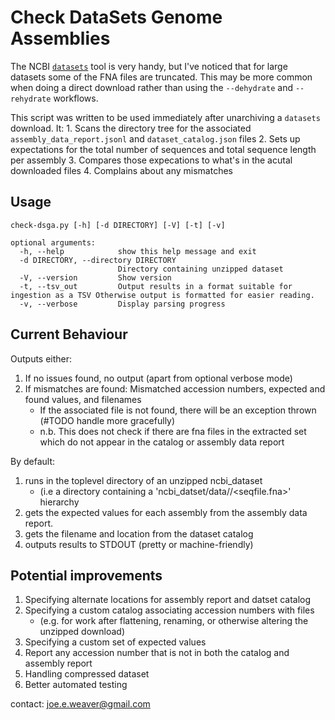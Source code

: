 # Check DataSets Genome Assemblies

The NCBI [```datasets```](https://github.com/ncbi/datasets) tool is very handy, but I've noticed that for large datasets some of the FNA files are truncated.  This may be more common when doing a direct download rather than using the ```--dehydrate``` and ```--rehydrate``` workflows.

This script was written to be used immediately after unarchiving a ```datasets``` download.  It:
    1. Scans the directory tree for the associated ```assembly_data_report.jsonl``` and ```dataset_catalog.json``` files
    2. Sets up expectations for the total number of sequences and total sequence length per assembly
    3. Compares those expecations to what's in the acutal downloaded files
    4. Complains about any mismatches

## Usage
```
check-dsga.py [-h] [-d DIRECTORY] [-V] [-t] [-v]

optional arguments:
  -h, --help            show this help message and exit
  -d DIRECTORY, --directory DIRECTORY
                        Directory containing unzipped dataset
  -V, --version         Show version
  -t, --tsv_out         Output results in a format suitable for ingestion as a TSV Otherwise output is formatted for easier reading.
  -v, --verbose         Display parsing progress
```

## Current Behaviour

Outputs either:
1. If no issues found, no output (apart from optional verbose mode)
2. If mismatches are found: Mismatched accession numbers, expected and found values, and filenames
   - If the associated file is not found, there will be an exception thrown (#TODO handle more gracefully)
   - n.b. This does not check if there are fna files in the extracted set which do not appear in the catalog or
           assembly data report

By default:
1. runs in the toplevel directory of an unzipped ncbi_dataset
   - (i.e a directory containing a 'ncbi_datset/data/<assembly>/<seqfile.fna>' hierarchy
2. gets the expected values for each assembly from the assembly data report.
3. gets the filename and location from the dataset catalog
4. outputs results to STDOUT (pretty or machine-friendly)
    

## Potential improvements
1. Specifying alternate locations for  assembly report and datset catalog
2. Specifying a custom catalog associating accession numbers with files   
   - (e.g. for work after flattening, renaming, or otherwise altering the unzipped download)
3. Specifying a custom set of expected values
4. Report any accession number that is not in both the catalog and assembly report
5. Handling compressed dataset
6. Better automated testing

contact: joe.e.weaver@gmail.com
